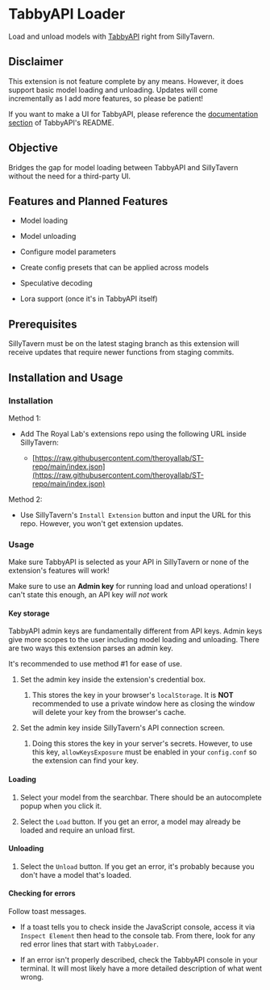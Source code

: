 # TabbyAPI Loader

Load and unload models with [TabbyAPI](https://github.com/theroyallab/tabbyAPI) right from SillyTavern.

## Disclaimer

This extension is not feature complete by any means. However, it does support basic model loading and unloading. Updates will come incrementally as I add more features, so please be patient!

If you want to make a UI for TabbyAPI, please reference the [documentation section](https://github.com/theroyallab/tabbyAPI#api-documentation) of TabbyAPI's README.

## Objective

Bridges the gap for model loading between TabbyAPI and SillyTavern without the need for a third-party UI.

## Features and Planned Features

- Model loading

- Model unloading

- Configure model parameters

- Create config presets that can be applied across models

- Speculative decoding

- Lora support (once it's in TabbyAPI itself)

## Prerequisites

SillyTavern must be on the latest staging branch as this extension will receive updates that require newer functions from staging commits.

## Installation and Usage

### Installation

Method 1:

- Add The Royal Lab's extensions repo using the following URL inside SillyTavern:
  
  - [https://raw.githubusercontent.com/theroyallab/ST-repo/main/index.json](https://raw.githubusercontent.com/theroyallab/ST-repo/main/index.json)



Method 2:

- Use SillyTavern's `Install Extension` button and input the URL for this repo. However, you won't get extension updates.

### Usage

Make sure TabbyAPI is selected as your API in SillyTavern or none of the extension's features will work!

Make sure to use an **Admin key** for running load and unload operations! I can't state this enough, an API key *will not* work 

#### Key storage

TabbyAPI admin keys are fundamentally different from API keys. Admin keys give more scopes to the user including model loading and unloading. There are two ways this extension parses an admin key.

It's recommended to use method #1 for ease of use.

1. Set the admin key inside the extension's credential box.
   
   1. This stores the key in your browser's `localStorage`. It is **NOT** recommended to use a private window here as closing the window will delete your key from the browser's cache.

2. Set the admin key inside SillyTavern's API connection screen.
   
   1. Doing this stores the key in your server's secrets. However, to use this key, `allowKeysExposure` must be enabled in your `config.conf` so the extension can find your key.

#### Loading

1. Select your model from the searchbar. There should be an autocomplete popup when you click it.

2. Select the `Load` button. If you get an error, a model may already be loaded and require an unload first.

#### Unloading

1. Select the `Unload` button. If you get an error, it's probably because you don't have a model that's loaded.

#### Checking for errors

Follow toast messages. 

- If a toast tells you to check inside the JavaScript console, access it via `Inspect Element` then head to the console tab. From there, look for any red error lines that start with `TabbyLoader`.

- If an error isn't properly described, check the TabbyAPI console in your terminal. It will most likely have a more detailed description of what went wrong.
